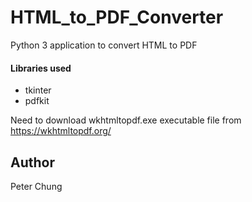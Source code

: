 # HTML_to_PDF_Converter
Python 3 application to convert HTML to PDF


#### Libraries used
- tkinter
- pdfkit

Need to download wkhtmltopdf.exe executable file from https://wkhtmltopdf.org/


## Author
Peter Chung
